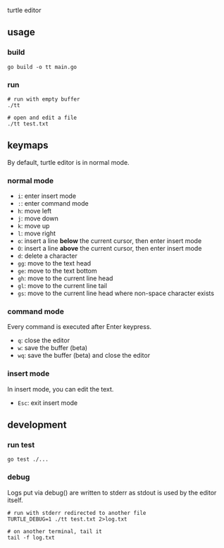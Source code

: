 turtle editor

## usage

### build

```shell
go build -o tt main.go
```

### run

```shell
# run with empty buffer
./tt

# open and edit a file
./tt test.txt
```

## keymaps

By default, turtle editor is in normal mode.

### normal mode

* `i`: enter insert mode
* `:`: enter command mode
* `h`: move left
* `j`: move down
* `k`: move up
* `l`: move right
* `o`: insert a line **below** the current cursor, then enter insert mode
* `O`: insert a line **above** the current cursor, then enter insert mode
* `d`: delete a character
* `gg`: move to the text head
* `ge`: move to the text bottom
* `gh`: move to the current line head
* `gl`: move to the current line tail
* `gs`: move to the current line head where non-space character exists

### command mode

Every command is executed after Enter keypress.

* `q`: close the editor
* `w`: save the buffer (beta)
* `wq`: save the buffer (beta) and close the editor

### insert mode

In insert mode, you can edit the text.

* `Esc`: exit insert mode

## development

### run test

```shell
go test ./...
```

### debug

Logs put via debug() are written to stderr as stdout is used by the editor itself.

```shell
# run with stderr redirected to another file
TURTLE_DEBUG=1 ./tt test.txt 2>log.txt

# on another terminal, tail it
tail -f log.txt
```
